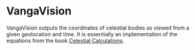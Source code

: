 # VangaVision
 VangaVision outputs the coordinates of celestial bodies as viewed from a given geolocation and time.  It is essentially an implementation of the equations from the book [Celestial Calculations](https://mitpress.mit.edu/books/celestial-calculations).

